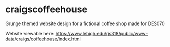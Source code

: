 # craigscoffeehouse
Grunge themed website design for a fictional coffee shop made for DES070

Website viewable here: https://www.lehigh.edu/rjs318/public/www-data/craigs/coffeehouse/index.html
